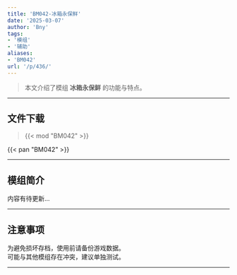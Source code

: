 ```yaml
---
title: 'BM042-冰箱永保鲜'
date: '2025-03-07'
author: 'Bny'
tags:
- '模组'
- '辅助'
aliases:
- 'BM042'
url: '/p/436/'
---
```


> 本文介绍了模组 **冰箱永保鲜** 的功能与特点。

---

## 文件下载  

> {{< mod "BM042" >}}  

{{< pan "BM042" >}}  

---

## 模组简介

>  
内容有待更新...  

---

## 注意事项

>  
为避免损坏存档，使用前请备份游戏数据。  
可能与其他模组存在冲突，建议单独测试。  

---

